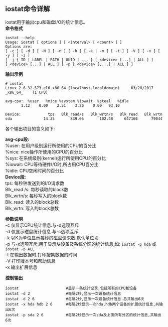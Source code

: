 ##  **iostat命令详解**

iostat用于输出cpu和磁盘I/O的统计信息。   
**命令格式**

	iostat --help
	Usage: iostat [ options ] [ <interval> [ <count> ] ]
	Options are:
	[ -c ] [ -d ] [ -N ] [ -n ] [ -h ] [ -k | -m ] [ -t ] [ -V ] [ -x ] [ -y ] [ -z ]
	[ -j { ID | LABEL | PATH | UUID | ... } [ <device> [...] | ALL ] ]
	[ <device> [...] | ALL ] [ -p [ <device> [,...] | ALL ] ]

**输出示例**

	# iostat 
	Linux 2.6.32-573.el6.x86_64 (localhost.localdomain) 	03/28/2017 	_x86_64_	(1 CPU)
	
	avg-cpu:  %user   %nice %system %iowait  %steal   %idle
           1.12    0.00    2.51    3.26    0.00   93.10

	Device:            tps   Blk_read/s   Blk_wrtn/s   Blk_read   Blk_wrtn
	sda              14.35       839.05       102.48     647160      79044

各个输出项目的含义如下:

**avg-cpu段:**   
%user: 在用户级别运行所使用的CPU的百分比   
%nice: nice操作所使用的CPU的百分比   
%sys: 在系统级别(kernel)运行所使用CPU的百分比   
%iowait: CPU等待硬件I/O时,所占用CPU百分比   
%idle: CPU空闲时间的百分比   
**Device段:**   
tps: 每秒钟发送到的I/O请求数   
Blk_read /s: 每秒读取的block数   
Blk_wrtn/s: 每秒写入的block数   
Blk_read:   读入的block总数   
Blk_wrtn:  写入的block总数

**参数说明**   
-c 仅显示CPU统计信息.与-d选项互斥   
 -d 仅显示磁盘统计信息.与-c选项互斥   
 -k 以K为单位显示每秒的磁盘请求数,默认单位块   
 -p 与-x选项互斥,用于显示块设备及系统分区的统计信息,如:   `iostat -p hda`   或`iostat -p ALL`   
 -t    在输出数据时,打印搜集数据的时间   
 -V    打印版本号和帮助信息   
 -x    输出扩展信息   

**控制输出**

	iostat                     #显示一条统计记录,包括所有的CPU和设备
	iostat -d 2                #每隔2秒,显示一次设备统计信息
	iostat -d 2 6              #每隔2秒,显示一次设备统计信息.总共输出6次
	iostat -x hda hdb 2 6      #每隔2秒显示一次hda,hdb两个设备的扩展统计信息,共输出6次
	iostat -p sda 2 6          #每隔2秒显示一次sda及上面所有分区的统计信息,共输出6次